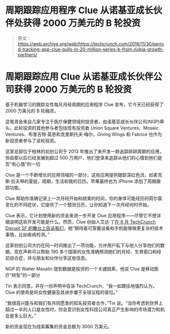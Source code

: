 # 周期跟踪应用程序 Clue 从诺基亚成长伙伴处获得 2000 万美元的 B 轮投资

> 原文：<https://web.archive.org/web/https://techcrunch.com/2016/11/30/period-tracking-app-clue-pulls-in-20-million-series-b-from-nokia-growth-partners/>

# 周期跟踪应用 Clue 从诺基亚成长伙伴公司获得 2000 万美元的 B 轮投资

基于机器学习的跟踪女性每月月经周期的应用程序 Clue 宣布，它今天已经获得了 2000 万美元的 B 轮融资。

这笔资金来自几家专注于医疗保健领域的投资者，由诺基亚成长伙伴公司(NGP)牵头。此轮投资的其他参与者包括现有投资者 Union Square Ventures、Mosaic Ventures、布里吉特·莫恩和克里斯托夫·梅尔。Giving Wings 和 Fabrice 也作为新投资者参与了该轮投资。

这家总部位于柏林的初创公司于 2013 年推出了来开发一款追踪排卵周期的应用，但自那以后已经发展到超过 500 万用户，他们登录来追踪从他们的心情到他们是否“有心情”的一切

Clue 是一个不断增长的应用领域的一部分，这些应用提供跟踪深红色流，如麦克斯·拉夫琴的夏娃，周期，生活和我的日历。苹果最终也为 iPhone 添加了周期跟踪功能。

Clue 帮助你准确记录上一次月经开始和结束的时间，你的身体可能经历的荷尔蒙变化的不同症状，它提供了一个预测日历，让你知道下一次月经何时开始。

Clue 表示，它计划使用新的资金来进一步开发 Clue 应用程序——尽管它不想详细说明这些开发可能是什么。然而，Clue 创始人艾达·丁[在 9 月 TechCrunch Disrupt SF 的舞台上告诉我们](https://web.archive.org/web/20230306035332/https://techcrunch.com/2016/09/13/health-tech-founders-call-for-high-ethical-bar-for-use-of-womens-intimate-data/)，她“期待着可穿戴设备和手机能够做更复杂的技术事情，比如疾病检测。”

这家初创公司大约在同一时间推出了一项功能，允许用户私下与他人分享他们的数据，现在声称可以帮助 190 多个国家的女性准确预测她们的月经、生育窗口和经前综合症，并与朋友和伙伴分享这些信息。

NGP 的 Walter Masalin 提到数据是投资的一个关键因素，他说 Clue 是移动医疗“转型”的一部分

Tin 表示同意，并在一份声明中告诉 TechCrunch，“我一如既往地强烈认为，Clue 的使命是将女性健康及其进步置于全球议程的首位。”

“我很高兴能与和我们有共同愿景的知名投资者合作，”Tin 说。“当你考虑到世界上超过一半的人口是女性时，你会意识到女性科技公司真正产生影响的市场潜力和机会是多么巨大。”

新的资金现在为线索筹集的资金总额为 3000 万美元。